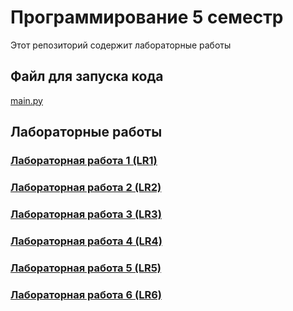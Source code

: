 # Программирование 5 семестр

Этот репозиторий содержит лабораторные работы

## Файл для запуска кода

[main.py](https://github.com/Dirwul/Prog5/blob/main/main.py)

## Лабораторные работы

### [Лабораторная работа 1 (LR1)](lr1/main.py)

### [Лабораторная работа 2 (LR2)](lr2/main.py)

### [Лабораторная работа 3 (LR3)](lr3/main.py)

### [Лабораторная работа 4 (LR4)](lr4/main.py)

### [Лабораторная работа 5 (LR5)](lr5/main.py)

### [Лабораторная работа 6 (LR6)](lr6/main.py)
